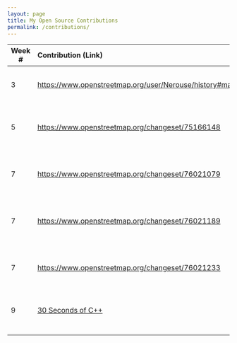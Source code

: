 ```yaml
---
layout: page
title: My Open Source Contributions
permalink: /contributions/
---
```


<!--
Type of the contribution should be "Wikipedia edit", "OpenStreet Map feature", "Project Documentation", "Project Code", "Blog Edit", etc.

The description should include a brief summary of what you did.

Replace the first row below with your contribution.

-->





| Week #       | Contribution (Link)  | Type  | Description |
|---|:---|:---|:---|
|  3   |  https://www.openstreetmap.org/user/Nerouse/history#map=19/40.72130/-73.99549   |  Open Street Maps   |  Added two locations on Open Street Map    |
|  5   |   https://www.openstreetmap.org/changeset/75166148  |  Open Street Maps   |   Added existing laundromat to Open Street Map   |
|   7  |   https://www.openstreetmap.org/changeset/76021079  |  Open Street Maps   |   Added existing dry cleaner to Open Street Map   |
|   7  |   https://www.openstreetmap.org/changeset/76021189  |   Open Street Maps  |   Added existing nail salon to Open Street Maps   |
|  7   |  https://www.openstreetmap.org/changeset/76021233   |  Open Street Maps   |   Added existing Bar and Grill to Open Street Maps   |
|   9  |  [30 Seconds of C++](https://github.com/Bhupesh-V/30-seconds-of-cpp)   |   GitHub   |   Added cbegin example to set   |
|     |     |     |      |
|     |     |     |      |
